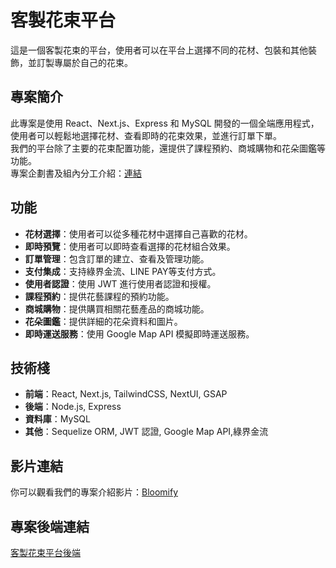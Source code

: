 # 客製花束平台

這是一個客製花束的平台，使用者可以在平台上選擇不同的花材、包裝和其他裝飾，並訂製專屬於自己的花束。

## 專案簡介

此專案是使用 React、Next.js、Express 和 MySQL 開發的一個全端應用程式，使用者可以輕鬆地選擇花材、查看即時的花束效果，並進行訂單下單。 <br> 我們的平台除了主要的花束配置功能，還提供了課程預約、商城購物和花朵圖鑑等功能。
<br>專案企劃書及組內分工介紹：[連結](https://drive.google.com/file/d/1VNuqtVDKyTbmaUSBQANBKEWUgXMFKBcl/view)

## 功能

- **花材選擇**：使用者可以從多種花材中選擇自己喜歡的花材。
- **即時預覽**：使用者可以即時查看選擇的花材組合效果。
- **訂單管理**：包含訂單的建立、查看及管理功能。
- **支付集成**：支持綠界金流、LINE PAY等支付方式。
- **使用者認證**：使用 JWT 進行使用者認證和授權。
- **課程預約**：提供花藝課程的預約功能。
- **商城購物**：提供購買相關花藝產品的商城功能。
- **花朵圖鑑**：提供詳細的花朵資料和圖片。
- **即時運送服務**：使用 Google Map API 模擬即時運送服務。

## 技術棧

- **前端**：React, Next.js, TailwindCSS, NextUI, GSAP
- **後端**：Node.js, Express
- **資料庫**：MySQL
- **其他**：Sequelize ORM, JWT 認證, Google Map API,綠界金流

## 影片連結
你可以觀看我們的專案介紹影片：[Bloomify](https://www.youtube.com/live/WGKuIKMS9eY?t=7816s)

## 專案後端連結
[客製花束平台後端](https://github.com/Miminywang/Bloomify-node)





